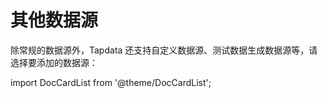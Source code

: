 # 其他数据源

除常规的数据源外，Tapdata 还支持自定义数据源、测试数据生成数据源等，请选择要添加的数据源：

import DocCardList from '@theme/DocCardList';

<DocCardList />
